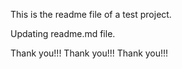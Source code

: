 This is the readme file of a test project.

Updating readme.md file.

Thank you!!!
Thank you!!!
Thank you!!!
